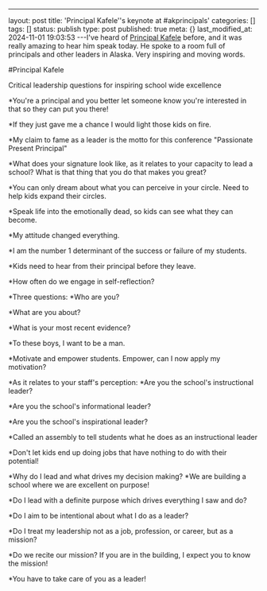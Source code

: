 ---
layout: post
title: 'Principal Kafele''s keynote at #akprincipals'
categories: []
tags: []
status: publish
type: post
published: true
meta: {}
last_modified_at: 2024-11-01 19:03:53
---I've heard of 
[Principal Kafele](http://principalkafele.com) before, and it was really amazing to hear him speak today. He spoke to a room full of principals and other leaders in Alaska. Very inspiring and moving words.

#Principal Kafele


Critical leadership questions for inspiring school wide excellence

*You're a principal and you better let someone know you're interested in that so they can put you there!


*If they just gave me a chance I would light those kids on fire.


*My claim to fame as a leader is the motto for this conference "Passionate Present Principal"


*What does your signature look like, as it relates to your capacity to lead a school? What is that thing that you do that makes you great?


*You can only dream about what you can perceive in your circle. Need to help kids expand their circles.


*Speak life into the emotionally dead, so kids can see what they can become.


*My attitude changed everything.


*I am the number 1 determinant of the success or failure of my students.


*Kids need to hear from their principal before they leave.


*How often do we engage in self-reflection?


*Three questions:
*Who are you?


*What are you about?


*What is your most recent evidence?


*To these boys, I want to be a man.


*Motivate and empower students. Empower, can I now apply my motivation?


*As it relates to your staff's perception:
*Are you the school's 
instructional leader?


*Are you the school's 
informational leader?


*Are you the school's 
inspirational leader?


*Called an assembly to tell students what he does as an instructional leader


*Don't let kids end up doing jobs that have nothing to do with their potential!


*Why do I lead and what drives my decision making?
*We are building a school where we are excellent on purpose!


*Do I lead with a definite purpose which drives everything I saw and do?


*Do I aim to be intentional about what I do as a leader?


*Do I treat my leadership not as a job, profession, or career, but as a mission?


*Do we recite our mission? If you are in the building, I expect you to know the mission!


*You have to take care of you as a leader!

